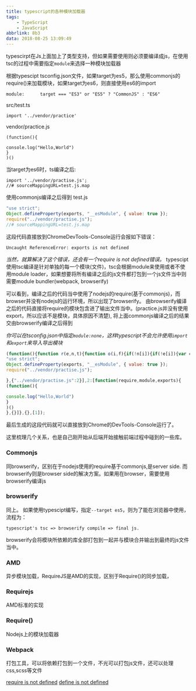 ```yaml
---
title: typescript的各种模块加载器
tags: 
	- TypeScript
	- JavaScript
abbrlink: 8b3
data: 2018-08-25 13:09:49
---
```



typescirpt在Js上面加上了类型支持，但如果需要使用则必须要编译成js，在使用tsc的过程中需要指定`module`来选择一种模块加载器
<!--more-->

根据typescipt tsconfig.json文件，如果target为es5，那么使用commonjs的require()来加载模块，如果target为es6，则直接使用es6的import
```
module:      target === "ES3" or "ES5" ? "CommonJS" : "ES6"
```

src/test.ts
```
import '../vendor/practice'
```

vendor/practice.js
```
(function(){

console.log("Hello,World")
}
)()
```

当target为es6时，ts编译之后:

```javascipt
import '../vendor/practise.js';
//# sourceMappingURL=test.js.map

```

使用commonjs编译之后得到
test.js
```javascript
"use strict";
Object.defineProperty(exports, "__esModule", { value: true });
require("../vendor/practise.js");
//# sourceMappingURL=test.js.map
```
这段代码直接放到ChromeDevTools-Console运行会报如下错误：
```
Uncaught ReferenceError: exports is not defined
```
*当然，就算解决了这个错误，还会有一个require is not defined错误。*
typescipt使用tsc编译是针对单独的每一个模块(文件)，tsc会根据module来使用或者不使用module loader，如果想要将所有编译之后的js文件都打包到一个js文件当中则需要module bundler(webpack, browserify)

可以看到，编译之后的代码当中使用了nodejs的require(基于commonjs)，而browser并没有nodejs的运行环境，所以出现了browserify。
由browserify编译之后的代码直接将require的模块包含进了输出文件当中。(practice.js并没有使用export，所以应该不是模块，具体原因不清楚),
将上面commonjs编译之后的结果交由browserify编译之后得到

*你可以在tsconfig.json中指定`module:none`，这样typescript不会允许使用`import`和`export`来导入导出模块*
```javascript
(function(){function r(e,n,t){function o(i,f){if(!n[i]){if(!e[i]){var c="function"==typeof require&&require;if(!f&&c)return c(i,!0);if(u)return u(i,!0);var a=new Error("Cannot find module '"+i+"'");throw a.code="MODULE_NOT_FOUND",a}var p=n[i]={exports:{}};e[i][0].call(p.exports,function(r){var n=e[i][1][r];return o(n||r)},p,p.exports,r,e,n,t)}return n[i].exports}for(var u="function"==typeof require&&require,i=0;i<t.length;i++)o(t[i]);return o}return r})()({1:[function(require,module,exports){
"use strict";
Object.defineProperty(exports, "__esModule", { value: true });
require("../vendor/practise.js");

},{"../vendor/practise.js":2}],2:[function(require,module,exports){
(function(){

console.log("Hello,World")
}
)()
},{}]},{},[1]);

```

最后生成的这段代码就可以直接放到Chrome的DevTools-Console运行了。

这里梳理几个关系，也是自己刚开始从后端开始接触前端过程中碰到的一些库。

### Commonjs
同browserify，区别在于nodejs使用的require基于commonjs,是server side.
而browserify则是browser side的解决方案。如果用在browser，需要使用browserify编译js

### browserify
同上。
如果使用typescipt编写，指定`--target es5`，则为了能在浏览器中使用，流程为：
```
typescript's tsc => browserify compile => final js.
```
browserify会将模块所依赖的库全部打包到一起并与模块合并输出到最终的js文件当中。

### AMD
异步模块加载，RequireJS是AMD的实现，区别于Require()的同步加载，
### Requirejs
AMD标准的实现
### Require()
Nodejs上的模块加载器


### Webpack
打包工具，可以将依赖打包到一个文件，不光可以打包js文件，还可以处理css,scss等文件

[require is not defined](https://stackoverflow.com/questions/31931614/require-is-not-defined-node-js)
[define is not defined](https://stackoverflow.com/questions/38817636/uncaught-referenceerror-define-is-not-defined-typescript)